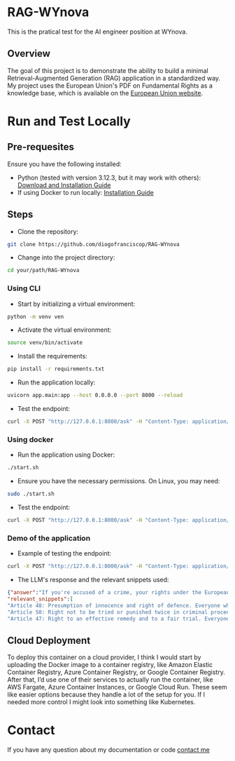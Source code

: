 # RAG-WYnova
This is the pratical test for the AI engineer position at WYnova.

## Overview
The goal of this project is to demonstrate the ability to build a minimal Retrieval-Augmented Generation (RAG) application in a standardized way. 
My project uses the European Union's PDF on Fundamental Rights as a knowledge base, which is available on the [European Union website](https://eur-lex.europa.eu/legal-content/EN/TXT/?uri=CELEX%3A12012P%2FTXT).

# Run and Test Locally
## Pre-requesites
Ensure you have the following installed:
- Python (tested with version 3.12.3, but it may work with others): [Download and Installation Guide](https://www.python.org/downloads/)
- If using Docker to run locally: [Installation Guide](https://docs.docker.com/engine/install/)

## Steps
- Clone the repository:
```bash
git clone https://github.com/diogofranciscop/RAG-WYnova
```
- Change into the project directory:
``` bash
cd your/path/RAG-WYnova
```
### Using CLI
- Start by initializing a virtual environment:
```bash
python -m venv ven
```
- Activate the virtual environment:
```bash
source venv/bin/activate
```
- Install the requirements:
```bash
pip install -r requirements.txt
```
- Run the application locally:
```bash
uvicorn app.main:app --host 0.0.0.0 --port 8000 --reload
```
- Test the endpoint:
```bash
curl -X POST "http://127.0.0.1:8000/ask" -H "Content-Type: application/json" -d '{"question": "write here your question"}'
```

### Using docker
- Run the application using Docker:
```bash
./start.sh
```
- Ensure you have the necessary permissions. On Linux, you may need:
```bash
sudo ./start.sh
```
- Test the endpoint:
```bash
curl -X POST "http://127.0.0.1:8000/ask" -H "Content-Type: application/json" -d '{"question": "write here your question"}'
```

### Demo of the application
- Example of testing the endpoint:
```bash
curl -X POST "http://127.0.0.1:8000/ask" -H "Content-Type: application/json" -d '{"question": "If Im accused of a crime what are my rights?"}'
```
- The LLM's response and the relevant snippets used:
```Json
{"answer":"If you're accused of a crime, your rights under the European Union's Fundamental Rights include:\n\n1. **Presumption of innocence**: You are presumed innocent until proven guilty according to law (Article 48).\n2. **Right to defense**: Your rights of defense are guaranteed, and you have the right to be advised, defended, and represented (Article 48 and Article 47).\n3. **Right to a fair trial**: You are entitled to a fair and public hearing within a reasonable time by an independent and impartial tribunal (Article 47).\n4. **Right to an effective remedy**: You have the right to an effective remedy before a tribunal if your rights and freedoms are violated (Article 47).\n5. **Protection against double jeopardy**: You cannot be tried or punished twice for the same offense (Article 50).\n6. **Access to legal aid**: If you lack sufficient resources, legal aid shall be made available to ensure effective access to justice (Article 47).",
"relevant_snippets":[
"Article 48: Presumption of innocence and right of defence. Everyone who has been charged shall be presumed innocent until proved guilty according to law. Respect for the rights of the defence of anyone who has been charged shall be guaranteed.",
"Article 50: Right not to be tried or punished twice in criminal proceedings for the same criminal offence. No one shall be liable to be tried or punished again in criminal proceedings for an offence for which he or she has already been finally acquitted or convicted within the Union in accordance with the law. ",
"Article 47: Right to an effective remedy and to a fair trial. Everyone whose rights and freedoms guaranteed by the law of the Union are violated has the right to an effective remedy before a tribunal in compliance with the conditions laid down in this Article. Everyone is entitled to a fair and public hearing within a reasonable time by an independent and impartial tribunal previously established by law. Everyone shall have the possibility of being advised, defended and represented. Legal aid shall be made available to those who lack sufficient resources in so far as such aid is necessary to ensure effective access to justice."
```

## Cloud Deployment
To deploy this container on a cloud provider, I think I would start by uploading the Docker image to a container registry, like Amazon Elastic Container Registry, Azure Container Registry, or Google Container Registry. After that, I’d use one of their services to actually run the container, like AWS Fargate, Azure Container Instances, or Google Cloud Run. These seem like easier options because they handle a lot of the setup for you. If I needed more control I might look into something like Kubernetes.

# Contact
If you have any question about my documentation or code [contact me](mailto:diogofranciscop@hotmail.com)
